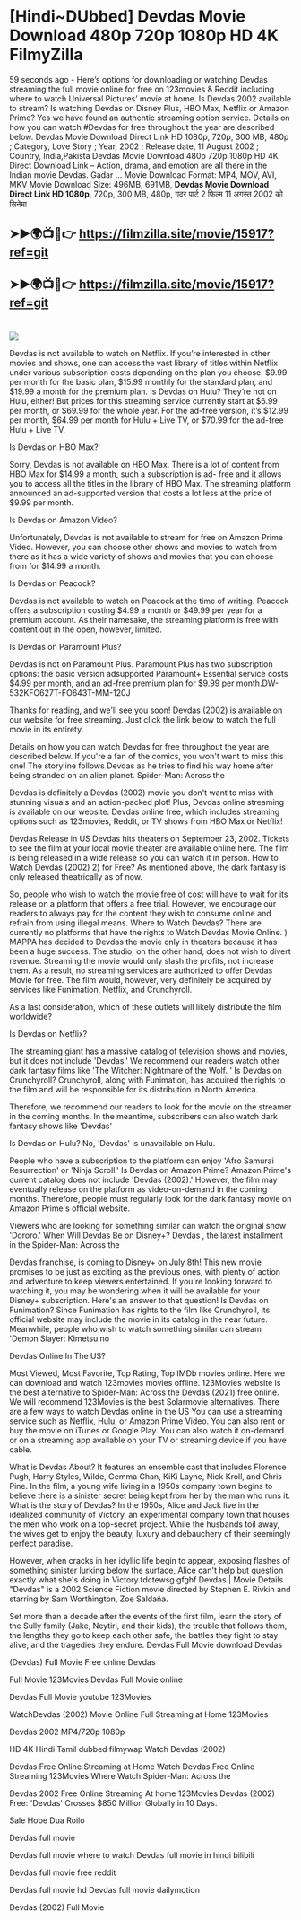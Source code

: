 # [Hindi~DUbbed] Devdas Movie Download 480p 720p 1080p HD 4K FilmyZilla


59 seconds ago - Here’s options for downloading or watching Devdas streaming the full movie online for free on 123movies & Reddit including where to watch Universal Pictures’ movie at home. Is Devdas 2002 available to stream? Is watching Devdas on Disney Plus, HBO Max, Netflix or Amazon Prime? Yes we have found an authentic streaming option service. Details on how you can watch #Devdas for free throughout the year are described below. Devdas Movie Download Direct Link HD 1080p, 720p, 300 MB, 480p ; Category, Love Story ; Year, 2002 ; Release date, 11 August 2002 ; Country, India,Pakista Devdas Movie Download 480p 720p 1080p HD 4K Direct Download Link – Action, drama, and emotion are all there in the Indian movie Devdas. Gadar ...
Movie Download Format: MP4, MOV, AVI, MKV
Movie Download Size: 496MB, 691MB, **Devdas Movie Download Direct Link HD 1080p**, 720p, 300 MB, 480p, गदर पार्ट 2 फिल्म 11 अगस्त 2002 को सिनेमा

## ➤►🌍📺📱👉   https://filmzilla.site/movie/15917?ref=git

## ➤►🌍📺📱👉   https://filmzilla.site/movie/15917?ref=git

#

<img src="https://image.tmdb.org/t/p/w780//iYawbkoQmHCdnyR5bVB9XBQS90j.jpg" />

Devdas is not available to watch on Netflix. If you’re interested in other movies and shows, one can access the vast library of titles within Netflix under various subscription costs depending on the plan you choose: $9.99 per month for the basic plan, $15.99 monthly for the standard plan, and $19.99 a month for the premium plan. Is Devdas on Hulu? They’re not on Hulu, either! But prices for this streaming service currently start at $6.99 per month, or $69.99 for the whole year. For the ad-free version, it’s $12.99 per month, $64.99 per month for Hulu + Live TV, or $70.99 for the ad-free Hulu + Live TV.

Is Devdas on HBO Max?

Sorry, Devdas is not available on HBO Max. There is a lot of content from HBO Max for $14.99 a month, such a subscription is ad- free and it allows you to access all the titles in the library of HBO Max. The streaming platform announced an ad-supported version that costs a lot less at the price of $9.99 per month.

Is Devdas on Amazon Video?

Unfortunately, Devdas is not available to stream for free on Amazon Prime Video. However, you can choose other shows and movies to watch from there as it has a wide variety of shows and movies that you can choose from for $14.99 a month.

Is Devdas on Peacock?

Devdas is not available to watch on Peacock at the time of writing. Peacock offers a subscription costing $4.99 a month or $49.99 per year for a premium account. As their namesake, the streaming platform is free with content out in the open, however, limited.

Is Devdas on Paramount Plus?

Devdas is not on Paramount Plus. Paramount Plus has two subscription options: the basic version adsupported Paramount+ Essential service costs $4.99 per month, and an ad-free premium plan for $9.99 per month.DW-532KFO627T-FO643T-MM-120J

Thanks for reading, and we'll see you soon! Devdas (2002) is available on our website for free streaming. Just click the link below to watch the full movie in its entirety.

Details on how you can watch Devdas for free throughout the year are described below. If you're a fan of the comics, you won't want to miss this one! The storyline follows Devdas as he tries to find his way home after being stranded on an alien planet. Spider-Man: Across the

Devdas is definitely a Devdas (2002) movie you don't want to miss with stunning visuals and an action-packed plot! Plus, Devdas online streaming is available on our website. Devdas online free, which includes streaming options such as 123movies, Reddit, or TV shows from HBO Max or Netflix!

Devdas Release in US Devdas hits theaters on September 23, 2002. Tickets to see the film at your local movie theater are available online here. The film is being released in a wide release so you can watch it in person. How to Watch Devdas (2002) 2) for Free? As mentioned above, the dark fantasy is only released theatrically as of now.

So, people who wish to watch the movie free of cost will have to wait for its release on a platform that offers a free trial. However, we encourage our readers to always pay for the content they wish to consume online and refrain from using illegal means. Where to Watch Devdas? There are currently no platforms that have the rights to Watch Devdas Movie Online. ) MAPPA has decided to Devdas the movie only in theaters because it has been a huge success. The studio, on the other hand, does not wish to divert revenue. Streaming the movie would only slash the profits, not increase them. As a result, no streaming services are authorized to offer Devdas Movie for free. The film would, however, very definitely be acquired by services like Funimation, Netflix, and Crunchyroll.

As a last consideration, which of these outlets will likely distribute the film worldwide?

Is Devdas on Netflix?

The streaming giant has a massive catalog of television shows and movies, but it does not include 'Devdas.' We recommend our readers watch other dark fantasy films like 'The Witcher: Nightmare of the Wolf. ' Is Devdas on Crunchyroll? Crunchyroll, along with Funimation, has acquired the rights to the film and will be responsible for its distribution in North America.

Therefore, we recommend our readers to look for the movie on the streamer in the coming months. In the meantime, subscribers can also watch dark fantasy shows like 'Devdas'

Is Devdas on Hulu? No, 'Devdas' is unavailable on Hulu.

People who have a subscription to the platform can enjoy 'Afro Samurai Resurrection' or 'Ninja Scroll.' Is Devdas on Amazon Prime? Amazon Prime's current catalog does not include 'Devdas (2002).' However, the film may eventually release on the platform as video-on-demand in the coming months. Therefore, people must regularly look for the dark fantasy movie on Amazon Prime's official website.

Viewers who are looking for something similar can watch the original show 'Dororo.' When Will Devdas Be on Disney+? Devdas , the latest installment in the Spider-Man: Across the

Devdas franchise, is coming to Disney+ on July 8th! This new movie promises to be just as exciting as the previous ones, with plenty of action and adventure to keep viewers entertained. If you're looking forward to watching it, you may be wondering when it will be available for your Disney+ subscription. Here's an answer to that question! Is Devdas on Funimation? Since Funimation has rights to the film like Crunchyroll, its official website may include the movie in its catalog in the near future. Meanwhile, people who wish to watch something similar can stream 'Demon Slayer: Kimetsu no

Devdas Online In The US?

Most Viewed, Most Favorite, Top Rating, Top IMDb movies online. Here we can download and watch 123movies movies offline. 123Movies website is the best alternative to Spider-Man: Across the Devdas (2021) free online. We will recommend 123Movies is the best Solarmovie alternatives. There are a few ways to watch Devdas online in the US You can use a streaming service such as Netflix, Hulu, or Amazon Prime Video. You can also rent or buy the movie on iTunes or Google Play. You can also watch it on-demand or on a streaming app available on your TV or streaming device if you have cable.

What is Devdas About? It features an ensemble cast that includes Florence Pugh, Harry Styles, Wilde, Gemma Chan, KiKi Layne, Nick Kroll, and Chris Pine. In the film, a young wife living in a 1950s company town begins to believe there is a sinister secret being kept from her by the man who runs it. What is the story of Devdas? In the 1950s, Alice and Jack live in the idealized community of Victory, an experimental company town that houses the men who work on a top-secret project. While the husbands toil away, the wives get to enjoy the beauty, luxury and debauchery of their seemingly perfect paradise.

However, when cracks in her idyllic life begin to appear, exposing flashes of something sinister lurking below the surface, Alice can't help but question exactly what she's doing in Victory.tdctewsg gfghf Devdas | Movie Details "Devdas" is a 2002 Science Fiction movie directed by Stephen E. Rivkin and starring by Sam Worthington, Zoe Saldaña.

Set more than a decade after the events of the first film, learn the story of the Sully family (Jake, Neytiri, and their kids), the trouble that follows them, the lengths they go to keep each other safe, the battles they fight to stay alive, and the tragedies they endure. Devdas Full Movie download Devdas

(Devdas) Full Movie Free online Devdas

Full Movie 123Movies Devdas Full Movie online

Devdas Full Movie youtube 123Movies

WatchDevdas (2002) Movie Online Full Streaming at Home 123Movies

Devdas 2002 MP4/720p 1080p

HD 4K Hindi Tamil dubbed filmywap Watch Devdas (2002)

Devdas Free Online Streaming at Home Watch Devdas Free Online Streaming 123Movies Where Watch Spider-Man: Across the

Devdas 2002 Free Online Streaming At home 123Movies Devdas (2002) Free: 'Devdas' Crosses $850 Million Globally in 10 Days.

Sale Hobe Dua Roilo

Devdas full movie

Devdas full movie where to watch Devdas full movie in hindi bilibili

Devdas full movie free reddit

Devdas full movie hd Devdas full movie dailymotion

Devdas (2002) Full Movie